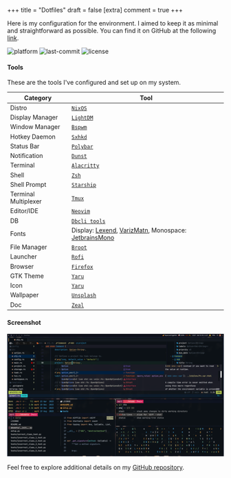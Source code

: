 +++
title = "Dotfiles"
draft = false
[extra]
comment = true
+++

Here is my configuration for the environment. I aimed to keep it as minimal and straightforward as possible.
You can find it on GitHub at the following [link](https://github.com/mortymacs/dotfiles).

<p>
    <img src="https://img.shields.io/badge/platform-NixOS-blue?style=flat-square" alt="platform">
    <img src="https://img.shields.io/github/last-commit/mortymacs/dotfiles?style=flat-square" alt="last-commit">
    <img src="https://img.shields.io/badge/license-Creative%20Commons%20Attribution--ShareAlike%204.0-green?style=flat-square" alt="license">
</p>

#### Tools

These are the tools I've configured and set up on my system.

| Category | Tool |
|----------|------|
| Distro | [`NixOS`](https://nixos.org/) |
| Display Manager | [`LightDM`](https://github.com/canonical/lightdm) |
| Window Manager | [`Bspwm`](https://github.com/baskerville/bspwm) |
| Hotkey Daemon | [`Sxhkd`](https://github.com/baskerville/sxhkd) |
| Status Bar | [`Polybar`](https://github.com/polybar/polybar) |
| Notification | [`Dunst`](https://github.com/dunst-project/dunst) |
| Terminal | [`Alacritty`](https://github.com/alacritty/alacritty) |
| Shell | [`Zsh`](https://www.zsh.org) |
| Shell Prompt | [`Starship`](https://github.com/starship/starship) |
| Terminal Multiplexer | [`Tmux`](https://github.com/tmux/tmux) |
| Editor/IDE | [`Neovim`](https://github.com/neovim/neovim) |
| DB | [`Dbcli tools`](https://github.com/dbcli) |
| Fonts | Display: [Lexend](https://github.com/googlefonts/lexend), [VarizMatn](https://github.com/rastikerdar/vazirmatn), Monospace: [JetbrainsMono](https://www.jetbrains.com/lp/mono/) |
| File Manager | [`Broot`](https://github.com/Canop/broot) |
| Launcher | [`Rofi`](https://github.com/davatorium/rofi) |
| Browser | [`Firefox`](https://www.mozilla.org) |
| GTK Theme | [`Yaru`](https://github.com/ubuntu/yaru) |
| Icon | [`Yaru`](https://github.com/ubuntu/yaru) |
| Wallpaper | [`Unsplash`](https://unsplash.com/photos/a-blurry-shot-of-a-city-street-lit-up-by-buildings-and-cars-at-night-BYu8ITUWMfc) |
| Doc | [`Zeal`](https://github.com/zealdocs/zeal) |

#### Screenshot

<p align="center">
    <img src="./screenshot.png" class="img-fluid" alt="Screenshot">
</p>

Feel free to explore additional details on my [GitHub repository](https://github.com/mortymacs/dotfiles).
